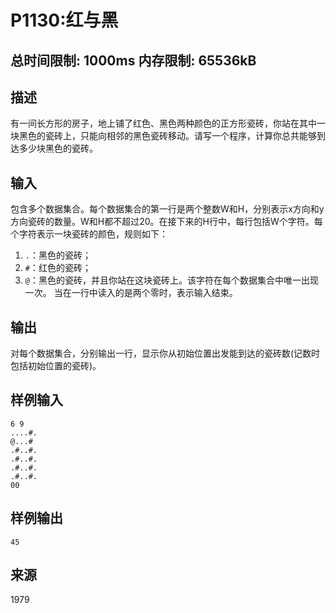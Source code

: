 # P1130:红与黑

## 总时间限制: 1000ms  内存限制: 65536kB

## 描述

有一间长方形的房子，地上铺了红色、黑色两种颜色的正方形瓷砖，你站在其中一块黑色的瓷砖上，只能向相邻的黑色瓷砖移动。请写一个程序，计算你总共能够到达多少块黑色的瓷砖。

## 输入

包含多个数据集合。每个数据集合的第一行是两个整数W和H，分别表示x方向和y方向瓷砖的数量。W和H都不超过20。在接下来的H行中，每行包括W个字符。每个字符表示一块瓷砖的颜色，规则如下：
1) `.`：黑色的瓷砖；
2) `#`：红色的瓷砖；
3) `@`：黑色的瓷砖，并且你站在这块瓷砖上。该字符在每个数据集合中唯一出现一次。
当在一行中读入的是两个零时，表示输入结束。

## 输出

对每个数据集合，分别输出一行，显示你从初始位置出发能到达的瓷砖数(记数时包括初始位置的瓷砖)。

## 样例输入
```
6 9
....#.
@...#
.#..#.
.#..#.
.#..#.
.#..#.
00
```

## 样例输出
```
45
```

## 来源

1979